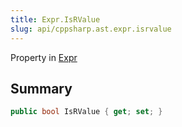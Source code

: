 ```yaml
---
title: Expr.IsRValue
slug: api/cppsharp.ast.expr.isrvalue
---
```

Property in [Expr](/api/cppsharp/ast/expr)

## Summary



```csharp
public bool IsRValue { get; set; }
```

